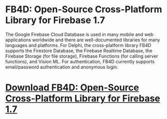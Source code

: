 # FB4D: Open-Source Cross-Platform Library for Firebase 1.7

The Google Firebase Cloud Database is used in many mobile and web applications worldwide and there are well-documented libraries for many languages and platforms. For Delphi, the cross-platform library FB4D supports the Firestore Database, the Firebase Realtime Database, the Firebase Storage (for file storage), Firebase Functions (for calling server functions), and Vision ML. For authentication, FB4D currently supports email/password authentication and anonymous login.

# [Download FB4D: Open-Source Cross-Platform Library for Firebase 1.7](https://developer.team/delphi/34975-fb4d-open-source-cross-platform-library-for-firebase-17.html)
